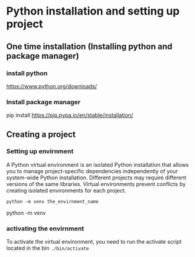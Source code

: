 # Python installation and setting up project

## One time installation (Installing python and package manager) 

### install python 
https://www.python.org/downloads/


### Install package manager 
pip install 
https://pip.pypa.io/en/stable/installation/



## Creating a project 

### Setting up envirnment 
A Python virtual environment is an isolated Python installation that allows you to manage project-specific dependencies independently of your system-wide Python installation. Different projects may require different versions of the same libraries. Virtual environments prevent conflicts by creating isolated environments for each project.

`python -m venv the_envirnment_name`

python -m venv <the name  and this env specific for this project>


### activating the envirnment 
To activate the virtual environment, you need to run the activate script located in the bin
`./bin/activate`

